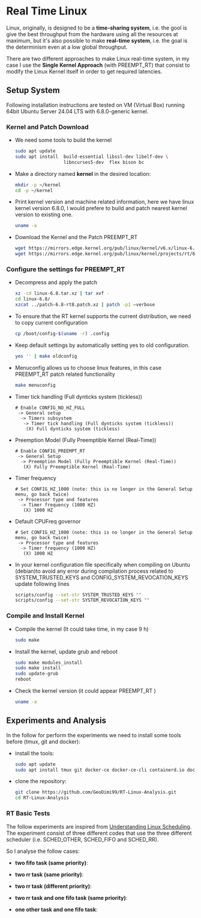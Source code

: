 # Real Time Linux

Linux, originally, is designed to be a **time-sharing system**, i.e. the gool is give the best throughput from the hardware using all the resources at maximum, but it's also possible to make **real-time system**, i.e. the goal is the determinism even at a low global throughput. 

There are two different approaches to make Linux real-time system, in my case I use the **Single Kernel Approach** (with PREEMPT_RT) that consist to modify the Linux Kernel itself in order to get required latencies.



## Setup System

Following installation instructions are tested on VM (Virtual Box) running 64bit Ubuntu Server 24.04 LTS with 6.8.0-generic kernel.

### Kernel and Patch Download

- We need some tools to build the kernel
  
  ```bash
  sudo apt update 
  sudo apt install  build-essential libssl-dev libelf-dev \
                    libncurses5-dev  flex bison bc 
  ```

- Make a directory named **kernel** in the desired location:
  
  ```bash
  mkdir -p ~/kernel
  cd -p ~/kernel
  ```

- Print kernel version and machine related information, here we have linux kernel version 6.8.0, I would prefere to build and patch nearest kernel version to existing one.
  
  ```bash
  uname -a
  ```

- Download the Kernel and the Patch PREEMPT_RT
  
  ```bash
  wget https://mirrors.edge.kernel.org/pub/linux/kernel/v6.x/linux-6.8.tar.xz
  wget https://mirrors.edge.kernel.org/pub/linux/kernel/projects/rt/6.8/older/patch-6.8rt8.patch.xz
  ```
  
  

### Configure the settings for PREEMPT_RT

- Decompress and apply the patch
  
  ```bash
  xz -cd linux-6.8.tar.xz | tar xvf -
  cd linux-6.8/
  xzcat ../patch-6.8-rt8.patch.xz | patch -p1 –verbose
  ```

- To ensure that the RT kernel supports the current distribution, we need to copy current configuration
  
  ```bash
  cp /boot/config-$(uname -r) .config
  ```

- Keep default settings by automatically setting yes to old configuration.
  
  ```bash
  yes '' | make oldconfig
  ```

- Menuconfig allows us to choose linux features, in this case PREEMPT_RT patch related functionality
  
  ```bash
  make menuconfig
  ```

- Timer tick handling (Full dynticks system (tickless))
  
  ```
  # Enable CONFIG_NO_HZ_FULL
   -> General setup
    -> Timers subsystem
     -> Timer tick handling (Full dynticks system (tickless))
      (X) Full dynticks system (tickless)
  ```

- Preemption Model (Fully Preemptible Kernel (Real-Time))
  
  ```
  # Enable CONFIG_PREEMPT_RT
   -> General Setup
    -> Preemption Model (Fully Preemptible Kernel (Real-Time))
     (X) Fully Preemptible Kernel (Real-Time)
  ```

- Timer frequency
  
  ```
  # Set CONFIG_HZ_1000 (note: this is no longer in the General Setup menu, go back twice)
   -> Processor type and features
    -> Timer frequency (1000 HZ)
     (X) 1000 HZ
  ```

- Default CPUFreq governor
  
  ```
  # Set CONFIG_HZ_1000 (note: this is no longer in the General Setup menu, go back twice)
   -> Processor type and features
    -> Timer frequency (1000 HZ)
     (X) 1000 HZ
  ```

- In your kernel configuration file specifically when compiling on Ubuntu (debian)to avoid any error during compilation process related to SYSTEM_TRUSTED_KEYS and CONFIG_SYSTEM_REVOCATION_KEYS update following lines
  
  ```bash
  scripts/config --set-str SYSTEM_TRUSTED_KEYS ""
  scripts/config --set-str SYSTEM_REVOCATION_KEYS ""
  ```



### Compile and Install Kernel

- Compile the kernel (It could take time, in my case 9 h)
  
  ```bash
  sudo make
  ```

- Install the kernel, update grub and reboot
  
  ```bash
  sudo make modules_install
  sudo make install 
  sudo update-grub
  reboot
  ```

- Check the kernel version (it could appear PREEMPT_RT )
  
  ```bash
  uname -a
  ```



## Experiments and Analysis

In the follow for perform the experiments we need to install some tools before (tmux, git and docker):

- install the tools:
  
  ```bash
  sudo apt update
  sudo apt install tmux git docker-ce docker-ce-cli containerd.io docker-buildx-plugin docker-compose-plugin
  ```

- clone the repository:
  
  ```bash
  git clone https://github.com/GeoDimi99/RT-Linux-Analysis.git
  cd RT-Linux-Analysis
  ```

### RT Basic Tests

The follow experiments are inspired from [Understanding Linux Scheduling](https://www.linkedin.com/pulse/20140629145049-21586023-understanding-linux-scheduling/). The experiment consist of three different codes that use the three different scheduler (i.e. SCHED_OTHER, SCHED_FIFO and SCHED_RR). 

So I analyse the follow cases:

- **two fifo task (same priority)**:

- **two rr task (same priority)**:

- **two rr task (different priority)**:

- **two rr task and one fifo task (same priority)**:

- **one other task and one fifo task**:


